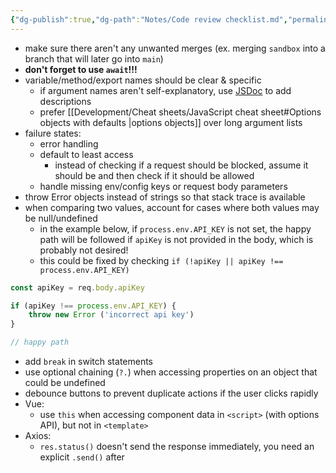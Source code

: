 ```yaml
---
{"dg-publish":true,"dg-path":"Notes/Code review checklist.md","permalink":"/notes/code-review-checklist/"}
---
```



- make sure there aren't any unwanted merges (ex. merging `sandbox` into a branch that will later go into `main`)
- **don't forget to use `await`!!!**
- variable/method/export names should be clear & specific
    - if argument names aren't self-explanatory, use [JSDoc](https://jsdoc.app/about-getting-started.html) to add descriptions
    - prefer [[Development/Cheat sheets/JavaScript cheat sheet#Options objects with defaults \|options objects]] over long argument lists
- failure states:
    - error handling
    - default to least access
        - instead of checking if a request should be blocked, assume it should be and then check if it should be allowed
    - handle missing env/config keys or request body parameters
- throw Error objects instead of strings so that stack trace is available
- when comparing two values, account for cases where both values may be null/undefined
    - in the example below, if `process.env.API_KEY` is not set, the happy path will be followed if `apiKey` is not provided in the body, which is probably not desired!
    - this could be fixed by checking `if (!apiKey || apiKey !== process.env.API_KEY)`

```js
const apiKey = req.body.apiKey

if (apiKey !== process.env.API_KEY) {
    throw new Error ('incorrect api key')
}

// happy path
```

- add `break` in switch statements
- use optional chaining (`?.`) when accessing properties on an object that could be undefined
- debounce buttons to prevent duplicate actions if the user clicks rapidly
- Vue:
    - use `this` when accessing component data in `<script>` (with options API), but not in `<template>`
- Axios:
    - `res.status()` doesn't send the response immediately, you need an explicit `.send()` after
